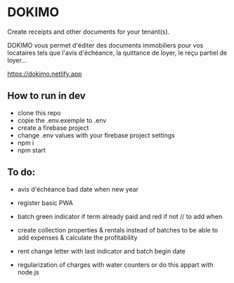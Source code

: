 # DOKIMO

Create receipts and other documents for your tenant(s).

DOKIMO vous permet d'éditer des documents immobiliers pour vos locataires tels que l'avis d'échéance, la quittance de loyer, le reçu partiel de loyer...

https://dokimo.netlify.app

## How to run in dev
- clone this repo
- copie the .env.exemple to .env
- create a firebase project
- change .env values with your firebase project settings
- npm i
- npm start

## To do:

- avis d'échéance bad date when new year

- register basic PWA
- batch green indicator if term already paid and red if not // to add when
- create collection properties & rentals instead of batches to be able to add expenses & calculate the profitability
- rent change letter with last indicator and batch begin date
- regularization of charges with water counters or do this appart with node.js
